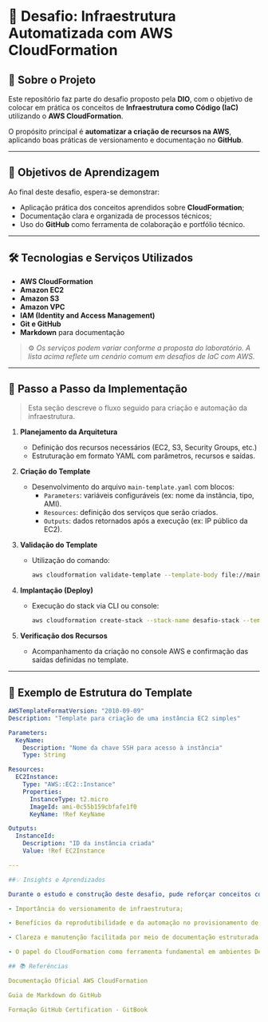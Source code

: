 # 🚀 Desafio: Infraestrutura Automatizada com AWS CloudFormation

## 🧩 Sobre o Projeto
Este repositório faz parte do desafio proposto pela **DIO**, com o objetivo de colocar em prática os conceitos de **Infraestrutura como Código (IaC)** utilizando o **AWS CloudFormation**.  

O propósito principal é **automatizar a criação de recursos na AWS**, aplicando boas práticas de versionamento e documentação no **GitHub**.

---

## 🎯 Objetivos de Aprendizagem
Ao final deste desafio, espera-se demonstrar:

- Aplicação prática dos conceitos aprendidos sobre **CloudFormation**;
- Documentação clara e organizada de processos técnicos;
- Uso do **GitHub** como ferramenta de colaboração e portfólio técnico.

---

## 🛠️ Tecnologias e Serviços Utilizados
- **AWS CloudFormation**
- **Amazon EC2**
- **Amazon S3**
- **Amazon VPC**
- **IAM (Identity and Access Management)**
- **Git e GitHub**
- **Markdown** para documentação

> ⚙️ *Os serviços podem variar conforme a proposta do laboratório. A lista acima reflete um cenário comum em desafios de IaC com AWS.*

---

## 🧠 Passo a Passo da Implementação 

> Esta seção descreve o fluxo seguido para criação e automação da infraestrutura.

1. **Planejamento da Arquitetura**
   - Definição dos recursos necessários (EC2, S3, Security Groups, etc.)
   - Estruturação em formato YAML com parâmetros, recursos e saídas.

2. **Criação do Template**
   - Desenvolvimento do arquivo `main-template.yaml` com blocos:
     - `Parameters`: variáveis configuráveis (ex: nome da instância, tipo, AMI).
     - `Resources`: definição dos serviços que serão criados.
     - `Outputs`: dados retornados após a execução (ex: IP público da EC2).

3. **Validação do Template**
   - Utilização do comando:
     ```bash
     aws cloudformation validate-template --template-body file://main-template.yaml
     ```

4. **Implantação (Deploy)**
   - Execução do stack via CLI ou console:
     ```bash
     aws cloudformation create-stack --stack-name desafio-stack --template-body file://main-template.yaml
     ```

5. **Verificação dos Recursos**
   - Acompanhamento da criação no console AWS e confirmação das saídas definidas no template.

---

## 🧾 Exemplo de Estrutura do Template

```yaml
AWSTemplateFormatVersion: "2010-09-09"
Description: "Template para criação de uma instância EC2 simples"

Parameters:
  KeyName:
    Description: "Nome da chave SSH para acesso à instância"
    Type: String

Resources:
  EC2Instance:
    Type: "AWS::EC2::Instance"
    Properties:
      InstanceType: t2.micro
      ImageId: ami-0c55b159cbfafe1f0
      KeyName: !Ref KeyName

Outputs:
  InstanceId:
    Description: "ID da instância criada"
    Value: !Ref EC2Instance

---

##💡 Insights e Aprendizados

Durante o estudo e construção deste desafio, pude reforçar conceitos como:

- Importância do versionamento de infraestrutura;

- Benefícios da reprodutibilidade e da automação no provisionamento de ambientes;

- Clareza e manutenção facilitada por meio de documentação estruturada em Markdown;

- O papel do CloudFormation como ferramenta fundamental em ambientes DevOps.

## 📚 Referências

Documentação Oficial AWS CloudFormation

Guia de Markdown do GitHub

Formação GitHub Certification - GitBook


